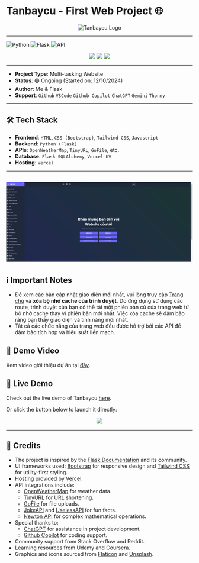 
# Tanbaycu - First Web Project 🌐
<p align="center">
  <img src="https://i.postimg.cc/nhvjk62Q/Tan-7-cu-2.png" alt="Tanbaycu Logo" width="400"/>
</p>

---
![Python](https://img.shields.io/badge/Python-3.9-blue)
![Flask](https://img.shields.io/badge/Flask-2.0-lightgrey)
![API](https://img.shields.io/badge/API-Enabled-green)
<p align="center">
  <img src="https://img.shields.io/badge/Active%20Users-1.26k-green?style=for-the-badge">
  <img src="https://img.shields.io/badge/Files%20Uploaded-1m-blue?style=for-the-badge">
  <img src="https://img.shields.io/badge/APIs%20Integrated-17-orange?style=for-the-badge">
</p>

---
- **Project Type**: Multi-tasking Website  
- **Status**: 🟢 Ongoing (Started on: 12/10/2024)  
- **Author**: Me & Flask
- **Support**: `Github` `VSCode` `Github Copilot` `ChatGPT` `Gemini` `Thonny`

--- 
## 🛠️ Tech Stack

- **Frontend**: `HTML`, `CSS (Bootstrap)`, `Tailwind CSS`, `Javascript`
- **Backend**: `Python (Flask)`
- **APIs**: `OpenWeatherMap`, `TinyURL`, `GoFile`, etc.
- **Database**: `Flask-SQLAlchemy`, `Vercel-KV`
- **Hosting**: `Vercel`
---
![Chào em](static/mota.png)
---


## ℹ️ Important Notes

- Để xem các bản cập nhật giao diện mới nhất, vui lòng truy cập [Trang chủ](https://tanbaycu.vercel.app) và **xóa bộ nhớ cache của trình duyệt**. Do ứng dụng sử dụng các route, trình duyệt của bạn có thể tải một phiên bản cũ của trang web từ bộ nhớ cache thay vì phiên bản mới nhất. Việc xóa cache sẽ đảm bảo rằng bạn thấy giao diện và tính năng mới nhất.
- Tất cả các chức năng của trang web đều được hỗ trợ bởi các API để đảm bảo tích hợp và hiệu suất liền mạch.


## 🎥 Demo Video

Xem video giới thiệu dự án tại [đây](https://vimeo.com/1023300687?share=copy).



## 🎉 Live Demo
Check out the live demo of Tanbaycu [here](https://tanbaycu.vercel.app).

Or click the button below to launch it directly:

<p align="center">
  <a href="https://tanbaycu.vercel.app"><img src="https://img.shields.io/badge/Live%20Demo-Click%20Here-brightgreen?style=for-the-badge"></a>
</p>

---


## 🙏 Credits

- The project is inspired by the [Flask Documentation](https://flask.palletsprojects.com/) and its community.
- UI frameworks used: [Bootstrap](https://getbootstrap.com/) for responsive design and [Tailwind CSS](https://tailwindcss.com/) for utility-first styling.
- Hosting provided by [Vercel](https://vercel.com/).
- API integrations include:
  - [OpenWeatherMap](https://openweathermap.org/api) for weather data.
  - [TinyURL](https://tinyurl.com/) for URL shortening.
  - [GoFile](https://gofile.io/) for file uploads.
  - [JokeAPI](https://v2.jokeapi.dev/) and [UselessAPI](https://uselessapi.com/) for fun facts.
  - [Newton API](https://newton.now.sh/) for complex mathematical operations.
- Special thanks to:
  - [ChatGPT](https://chat.openai.com/) for assistance in project development.
  - [Github Copilot](https://github.com/features/copilot) for coding support.
- Community support from Stack Overflow and Reddit.
- Learning resources from Udemy and Coursera.
- Graphics and icons sourced from [Flaticon](https://www.flaticon.com/) and [Unsplash](https://unsplash.com/).




